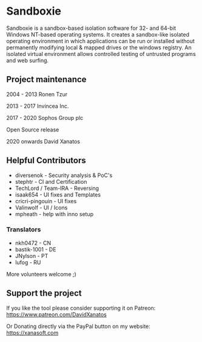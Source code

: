 # Sandboxie

Sandboxie is a sandbox-based isolation software for 32- and 64-bit Windows NT-based operating systems. It creates a sandbox-like isolated operating environment in which applications can be run or installed without permanently modifying local & mapped drives or the windows registry. An isolated virtual environment allows controlled testing of untrusted programs and web surfing.


## Project maintenance
2004 - 2013 Ronen Tzur

2013 - 2017 Invincea Inc.

2017 - 2020 Sophos Group plc

Open Source release

2020 onwards David Xanatos


## Helpful Contributors
- diversenok - Security analysis & PoC's
- stephtr - CI and Certification
- TechLord / Team-IRA - Reversing
- isaak654 - UI fixes and Templates
- cricri-pingouin - UI fixes
- Valinwolf - UI / Icons
- mpheath - help with inno setup

### Translators
- nkh0472 - CN
- bastik-1001 - DE
- JNylson - PT
- lufog - RU

More volunteers welcome ;)

## Support the project
If you like the tool please consider supporting it on Patreon: https://www.patreon.com/DavidXanatos

Or Donating directly via the PayPal button on my website: https://xanasoft.com
